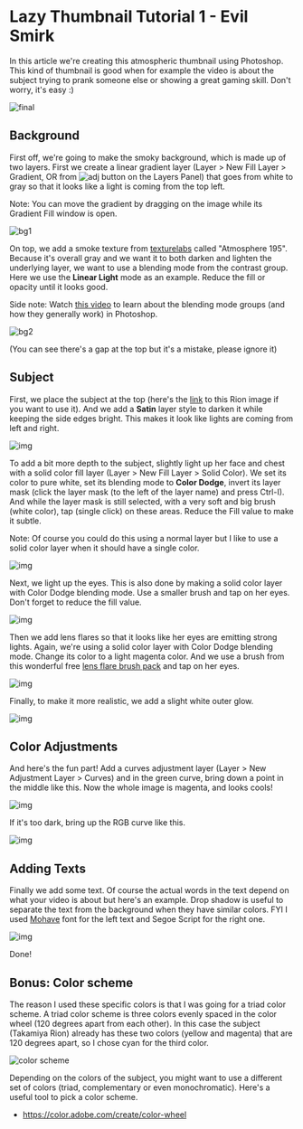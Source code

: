 # Lazy Thumbnail Tutorial 1 - Evil Smirk

In this article we're creating this atmospheric thumbnail using Photoshop. This kind of thumbnail is good when for example the video is about the subject trying to prank someone else or showing a great gaming skill. Don't worry, it's easy :)

![final](images/dark_smug_final.png)

## Background

First off, we're going to make the smoky background, which is made up of two layers. First we create a linear gradient layer (Layer > New Fill Layer > Gradient, OR from ![adj](images/adj_layers_menu_button.png) button on the Layers Panel) that goes from white to gray so that it looks like a light is coming from the top left.

Note: You can move the gradient by dragging on the image while its Gradient Fill window is open.

![bg1](images/dark_smug_bg1.png)

On top, we add a smoke texture from [texturelabs](https://texturelabs.org/?ct=19&pg=1) called "Atmosphere 195". Because it's overall gray and we want it to both darken and lighten the underlying layer, we want to use a blending mode from the contrast group. Here we use the **Linear Light** mode as an example. Reduce the fill or opacity until it looks good.

Side note: Watch [this video](https://youtu.be/i1D9ijh3_-I?t=28) to learn about the blending mode groups (and how they generally work) in Photoshop.

![bg2](images/dark_smug_bg2.png)

(You can see there's a gap at the top but it's a mistake, please ignore it)

## Subject

First, we place the subject at the top (here's the [link](https://drive.google.com/file/d/1MZdf72HWhaam4OrNEqFqYb64d7K-cQfP/view?usp=sharing) to this Rion image if you want to use it). And we add a **Satin** layer style to darken it while keeping the side edges bright. This makes it look like lights are coming from left and right.

![img](images/dark_smug_sub_satin.png)

To add a bit more depth to the subject, slightly light up her face and chest with a solid color fill layer (Layer > New Fill Layer > Solid Color). We set its color to pure white, set its blending mode to **Color Dodge**, invert its layer mask (click the layer mask (to the left of the layer name) and press Ctrl-I). And while the layer mask is still selected, with a very soft and big brush (white color), tap (single click) on these areas. Reduce the Fill value to make it subtle.

Note: Of course you could do this using a normal layer but I like to use a solid color layer when it should have a single color.

![img](images/dark_smug_sub_front_light.png)

Next, we light up the eyes. This is also done by making a solid color layer with Color Dodge blending mode. Use a smaller brush and tap on her eyes. Don't forget to reduce the fill value.

![img](images/dark_smug_sub_eyes.png)

Then we add lens flares so that it looks like her eyes are emitting strong lights. Again, we're using a solid color layer with Color Dodge blending mode. Change its color to a light magenta color. 
And we use a brush from this wonderful free [lens flare brush pack](https://dr-designresources.blogspot.com/2015/01/42-lens-flare-brushes-photoshop-add-ons.html) and tap on her eyes.

![img](images/dark_smug_sub_lensflare1.png)

Finally, to make it more realistic, we add a slight white outer glow.

![img](images/dark_smug_sub_glow.png)


## Color Adjustments

And here's the fun part! Add a curves adjustment layer (Layer > New Adjustment Layer > Curves) and in the green curve, bring down a point in the middle like this. Now the whole image is magenta, and looks cools!

![img](images/dark_smug_sub_curve.png)

If it's too dark, bring up the RGB curve like this.

![img](images/dark_smug_sub_curve2.png)

## Adding Texts

Finally we add some text. Of course the actual words in the text depend on what your video is about but here's an example. Drop shadow is useful to separate the text from the background when they have similar colors. FYI I used [Mohave](https://fonts.google.com/specimen/Mohave) font for the left text and Segoe Script for the right one.

![img](images/dark_smug_texts.png)

Done!

## Bonus: Color scheme

The reason I used these specific colors is that I was going for a triad color scheme. A triad color scheme is three colors evenly spaced in the color wheel (120 degrees apart from each other). In this case the subject (Takamiya Rion) already has these two colors (yellow and magenta) that are 120 degrees apart, so I chose cyan for the third color.

![color scheme](images/dark_smug_colorscheme.png)

Depending on the colors of the subject, you might want to use a different set of colors (triad, complementary or even monochromatic). Here's a useful tool to pick a color scheme.

- https://color.adobe.com/create/color-wheel
